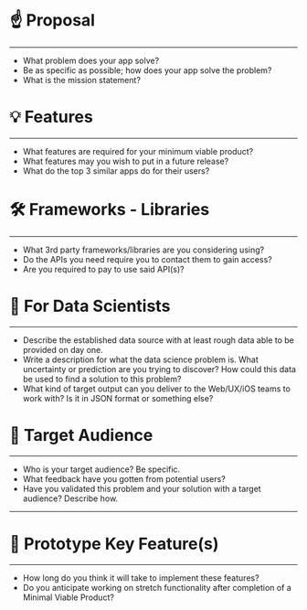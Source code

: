 # ☝️ Proposal

---

- What problem does your app solve?
- Be as specific as possible; how does your app solve the problem?
- What is the mission statement?

# 💡 Features

---

- What features are required for your minimum viable product?
- What features may you wish to put in a future release?
- What do the top 3 similar apps do for their users?

# 🛠 Frameworks - Libraries

---

- What 3rd party frameworks/libraries are you considering using?
- Do the APIs you need require you to contact them to gain access?
- Are you required to pay to use said API(s)?

# 🧮  For Data Scientists

---

- Describe the established data source with at least rough data able to be provided on day one.
- Write a description for what the data science problem is. What uncertainty or prediction are you trying to discover? How could this data be used to find a solution to this problem?
- What kind of target output can you deliver to the Web/UX/iOS teams to work with? Is it in JSON format or something else?

# 🎯 Target Audience

---

- Who is your target audience? Be specific.
- What feedback have you gotten from potential users?
- Have you validated this problem and your solution with a target audience? Describe how.

---

# 🔑 Prototype Key Feature(s)

---

- How long do you think it will take to implement these features?
- Do you anticipate working on stretch functionality after completion of a Minimal Viable Product?
